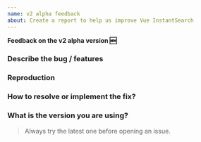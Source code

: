 ```yaml
---
name: v2 alpha feedback
about: Create a report to help us improve Vue InstantSearch
---
```


**Feedback on the v2 alpha version 🆕**

### Describe the bug / features

<!-- You can go in detail here on why it's necessary -->

### Reproduction

<!--
  Reproduce the code you're currently using which doesn't work as expected.
  Use https://codesandbox.io/s/github/algolia/create-instantsearch-app/tree/templates/vue-instantsearch
  And change the version number.
-->

### How to resolve or implement the fix?

<!-- Mandatory if this is not applicable -->

### What is the version you are using?

> Always try the latest one before opening an issue.

<!-- e.g. v2.0.0-alpha.1 -->
